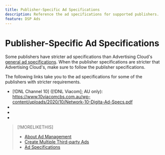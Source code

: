 ```yaml
---
title: Publisher-Specific Ad Specifications
description: Reference the ad specifications for supported publishers.
feature: DSP Ads
---
```

# Publisher-Specific Ad Specifications

Some publishers have stricter ad specifications than Advertising Cloud's [general ad specifications](/help/dsp/assets/ad-specs.pdf).  When the publisher specifications are stricter that Advertising Cloud's, make sure to follow the publisher specifications.

The following links take you to the ad specifications for some of the publishers with stricter requirements.

* [!DNL Channel 10] ([!DNL Viacom]; AU only): https://www.10viacomcbs.com.au/wp-content/uploads/2020/10/Network-10-Digita-Ad-Specs.pdf
* [!DNL CBS Interactive Advanced Media]: https://cbsinteractive.com/advertising/ad-specs/list/cbs-interactive-advanced-media
* [!DNL Hulu]: https://advertising.hulu.com/ad-products/video-commercial
* [!DNL NBCUniversal]: https://together.nbcuni.com/nbcu-creative-guidelines

>[!MORELIKETHIS]
>
>* [About Ad Management](ad-about.md)
>* [Create Multiple Third-party Ads](ad-create-multiple.md)
>* [Ad Specifications](/help/dsp/assets/ad-specs.pdf)

